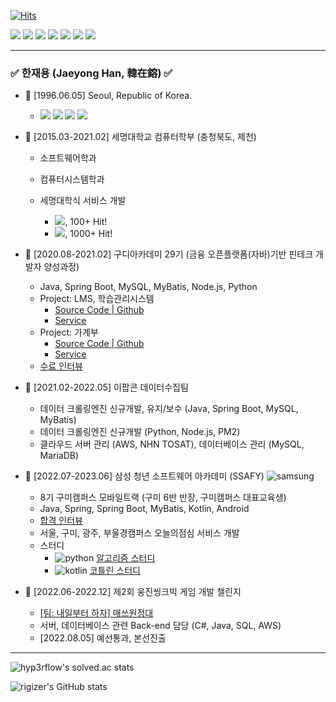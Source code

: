 [![Hits](https://hits.seeyoufarm.com/api/count/incr/badge.svg?url=https%3A%2F%2Fgithub.com%2Frigizer&count_bg=%2379C83D&title_bg=%23555555&icon=macys.svg&icon_color=%23E7E7E7&title=hits&edge_flat=true)](https://hits.seeyoufarm.com)

<p>
  <img src="https://img.shields.io/badge/Java-ED8B00?style=flat-square&logo=java&logoColor=white"/>
  <img src="https://img.shields.io/badge/Python-3776AB?style=flat-square&logo=Python&logoColor=ffffff"/>
  <img src="https://img.shields.io/badge/Kotlin-0095D5?style=flat-square&logo=Kotlin&logoColor=white"/> 
  <img src="https://img.shields.io/badge/Android-3DDC84?style=flat-square&logo=Android&logoColor=ffffff"/>
  <img src="https://img.shields.io/badge/Notion-EEEEEE?style=flat-square&logo=Notion&logoColor=black"/>
  <img src="https://img.shields.io/badge/Source%20Tree-005DF4?style=flat-square&logo=sourcetree&logoColor=white"/>
  <img src="https://img.shields.io/badge/Git-F05032?style=flat-square&logo=Git&logoColor=white"/>
</p>
  
---

### ✅ 한재용 (Jaeyong Han, 韓在鎔) ✅

+ 🎂 [1996.06.05] Seoul, Republic of Korea.
  + <p>
      <a href="https://www.youtube.com/channel/UC7K8QkA2Y1IBEJGHm-3fNXw/videos" target="_blank"><img src="https://img.shields.io/badge/YouTube-FF0000?style=flat-square&logo=youtube&logoColor=white"/></a>
      <a href="https://www.instagram.com/jy_han65" target="_blank"><img src="https://img.shields.io/badge/Instagram-E4405F?style=flat-square&logo=instagram&logoColor=white"/></a>
      <a href="https://www.facebook.com/profile.php?id=100008733510957" target="_blank"><img src="https://img.shields.io/badge/Facebook-1877F2?style=flat-square&logo=facebook&logoColor=white"/></a>
      <a href="#" target="_blank"><img src="https://img.shields.io/badge/kakaotalk-FFBE00?style=flat-square&logo=kakao&logoColor=black"/></a>
    </p>
+ 🍉 [2015.03-2021.02] 세명대학교 컴퓨터학부 (충청북도, 제천)
  + 소프트웨어학과
  + 컴퓨터시스템학과
  + 세명대학식 서비스 개발
  
    + <a href="https://play.google.com/store/apps/details?id=kr.pe.smu.newsmuhaksik" target="_blank"><img src="https://img.shields.io/badge/Google_Play-414141?style=flat-square&logo=google-play&logoColor=white"/></a>, 100+ Hit!
    + <a href="https://play.google.com/store/apps/details?id=kr.ac.semyung.smu" target="_blank"><img src="https://img.shields.io/badge/Google_Play-구버전-414141?style=flat-square&logo=google-play&logoColor=white"/></a>, 1000+ Hit!
  
+ 🍊 [2020.08-2021.02] 구디아카데미 29기 (금융 오픈플랫폼(자바)기반 핀테크 개발자 양성과정)
  + Java, Spring Boot, MySQL, MyBatis, Node.js, Python
  + Project: LMS, 학습관리시스템
    + [Source Code | Github](https://github.com/rigizer/LMS-X)
    + [Service](http://rigizer.iptime.org/lms)
  + Project: 가계부
    + [Source Code | Github](https://github.com/rigizer/cash)
    + [Service](http://rigizer.iptime.org/cash)
  + [수료 인터뷰](https://www.gdu.co.kr/community/community_030100.html?bmain=view&uid=105)
+ 🍋 [2021.02-2022.05] 이팝콘 데이터수집팀
  + 데이터 크롤링엔진 신규개발, 유지/보수 (Java, Spring Boot, MySQL, MyBatis)
  + 데이터 크롤링엔진 신규개발 (Python, Node.js, PM2)
  + 클라우드 서버 관리 (AWS, NHN TOSAT), 데이터베이스 관리 (MySQL, MariaDB)
+ 🥝 [2022.07-2023.06] 삼성 청년 소프트웨어 아카데미 (SSAFY) ![samsung](https://img.shields.io/badge/Samsung-SSAFY-1D49C0?style=flat-square&logo=samsung&logoColor=white)
  + 8기 구미캠퍼스 모바일트랙 (구미 6반 반장, 구미캠퍼스 대표교육생)
  + Java, Spring, Spring Boot, MyBatis, Kotlin, Android
  + [합격 인터뷰](https://www.instagram.com/p/Chl5Lxhv_oC)
  + 서울, 구미, 광주, 부울경캠퍼스 오늘의점심 서비스 개발
  + 스터디
    + ![python](https://img.shields.io/badge/Python-3776AB?style=flat-square&logo=python&logoColor=white) [알고리즘 스터디](https://github.com/AlgorithmSf/AlgorithmStudy)
    + ![kotlin](https://img.shields.io/badge/Kotlin-0095D5?&style=flat-square&logo=kotlin&logoColor=white) [코틀린 스터디](https://github.com/Kkoziri/Kotlin_Study)
+ 🧊 [2022.06-2022.12] 제2회 웅진씽크빅 게임 개발 챌린지
  + [[팀: 내일부터 하자] 매쓰원정대](https://github.com/CompetitionGame)
  + 서버, 데이터베이스 관련 Back-end 담당 (C#, Java, SQL, AWS)
  + [2022.08.05] 예선통과, 본선진출

---

<!--
[![Solved.ac Profile](http://mazassumnida.wtf/api/v2/generate_badge?boj=appleboy)](https://solved.ac/appleboy/)
-->
![hyp3rflow's solved.ac stats](https://github-readme-solvedac.hyp3rflow.vercel.app/api/?handle=appleboy)

![rigizer's GitHub stats](https://github-readme-stats.vercel.app/api?username=rigizer&layout=compact&show_icons=true)

